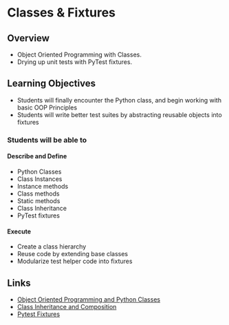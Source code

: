 # Classes & Fixtures

## Overview

- Object Oriented Programming with Classes.
- Drying up unit tests with PyTest fixtures.

## Learning Objectives

- Students will finally encounter the Python class, and begin working with basic OOP Principles
- Students will write better test suites by abstracting reusable objects into fixtures

### Students will be able to

#### Describe and Define

- Python Classes
- Class Instances
- Instance methods
- Class methods
- Static methods
- Class Inheritance
- PyTest fixtures

#### Execute

- Create a class hierarchy
- Reuse code by extending base classes
- Modularize test helper code into fixtures

## Links

- [Object Oriented Programming and Python Classes](./notes/classes.md)
- [Class Inheritance and Composition](./notes/inheritance.md)
- [Pytest Fixtures](./notes/fixtures.md)
